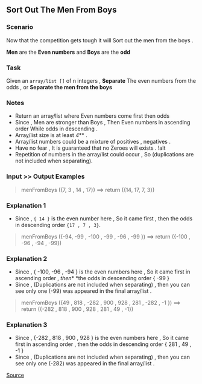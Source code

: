 ## Sort Out The Men From Boys

### Scenario

Now that the competition gets tough it will Sort out the men from the boys .

**Men** are the **Even numbers** and **Boys** are the **odd**

### Task

Given an `array/list []` of n integers , **Separate** The even numbers from the odds , or **Separate the men from the boys**

### Notes

* Return an array/list where Even numbers come first then odds
* Since , Men are stronger than Boys , Then Even numbers in ascending order While odds in descending .
* Array/list size is at least *4*** .
* Array/list numbers could be a mixture of positives , negatives .
* Have no fear , It is guaranteed that no Zeroes will exists . !alt
* Repetition of numbers in the array/list could occur , So (duplications are not included when separating).

### Input >> Output Examples

> menFromBoys ({7, 3 , 14 , 17}) ==> return ({14, 17, 7, 3}) 

### Explanation 1

* Since , `{ 14 }` is the even number here , So it came first , then the odds in descending order `{17 , 7 , 3}`.

> menFromBoys ({-94, -99 , -100 , -99 , -96 , -99 }) ==> return ({-100 , -96 , -94 , -99})

### Explanation 2

* Since , { -100, -96 , -94 } is the even numbers here , So it came first in ascending order , *then** *the odds in descending order { -99 }
* Since , (Duplications are not included when separating) , then you can see only one (-99) was appeared in the final array/list .

> menFromBoys ({49 , 818 , -282 , 900 , 928 , 281 , -282 , -1 }) ==> return ({-282 , 818 , 900 , 928 , 281 , 49 , -1})

### Explanation 3

* Since , {-282 , 818 , 900 , 928 } is the even numbers here , So it came first in ascending order , then the odds in descending order { 281 , 49 , -1 }
* Since , (Duplications are not included when separating) , then you can see only one (-282) was appeared in the final array/list .

[Source](https://www.codewars.com/kata/5af15a37de4c7f223e00012d/train/python)